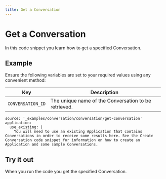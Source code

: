 ```yaml
---
title: Get a Conversation
---
```


# Get a Conversation

In this code snippet you learn how to get a specified Conversation.

## Example

Ensure the following variables are set to your required values using any convenient method:

Key | Description
-- | --
`CONVERSATION_ID` | The unique name of the Conversation to be retrieved.

```code_snippets
source: '_examples/conversation/conversation/get-conversation'
application:
  use_existing: |
    You will need to use an existing Application that contains Conversations in order to receive some results here. See the Create Conversation code snippet for information on how to create an Application and some sample Conversations.
```

## Try it out

When you run the code you get the specified Conversation.
